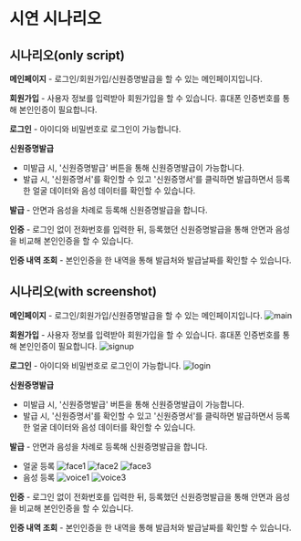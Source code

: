 # 시연 시나리오

## 시나리오(only script)

**메인페이지** - 로그인/회원가입/신원증명발급을 할 수 있는 메인페이지입니다.

**회원가입** - 사용자 정보를 입력받아 회원가입을 할 수 있습니다. 휴대폰 인증번호를 통해 본인인증이 필요합니다.

**로그인** - 아이디와 비밀번호로 로그인이 가능합니다.

**신원증명발급**
- 미발급 시, '신원증명발급' 버튼을 통해 신원증명발급이 가능합니다.
- 발급 시, '신원증명서'를 확인할 수 있고 '신원증명서'를 클릭하면 발급하면서 등록한 얼굴 데이터와 음성 데이터를 확인할 수 있습니다.

**발급** - 안면과 음성을 차례로 등록해 신원증명발급을 합니다.

**인증** - 로그인 없이 전화번호를 입력한 뒤, 등록했던 신원증명발급을 통해 안면과 음성을 비교해 본인인증을 할 수 있습니다.

**인증 내역 조회** - 본인인증을 한 내역을 통해 발급처와 발급날짜를 확인할 수 있습니다.




## 시나리오(with screenshot)

**메인페이지** - 로그인/회원가입/신원증명발급을 할 수 있는 메인페이지입니다.
![main](https://user-images.githubusercontent.com/31243566/141932511-e1db13ca-219d-41b3-a3b9-05cbd7a5b596.PNG)

**회원가입** - 사용자 정보를 입력받아 회원가입을 할 수 있습니다. 휴대폰 인증번호를 통해 본인인증이 필요합니다.
![signup](https://user-images.githubusercontent.com/31243566/141932503-7170616f-7811-4add-91f0-6cfe48124ac1.PNG)

**로그인** - 아이디와 비밀번호로 로그인이 가능합니다.
![login](https://user-images.githubusercontent.com/31243566/141932510-710650bd-8d58-4c6e-86ee-2ace98169e8f.PNG)

**신원증명발급**
- 미발급 시, '신원증명발급' 버튼을 통해 신원증명발급이 가능합니다.
- 발급 시, '신원증명서'를 확인할 수 있고 '신원증명서'를 클릭하면 발급하면서 등록한 얼굴 데이터와 음성 데이터를 확인할 수 있습니다.

**발급** - 안면과 음성을 차례로 등록해 신원증명발급을 합니다.
- 얼굴 등록
![face1](https://user-images.githubusercontent.com/31243566/141932516-6ea8a33a-e4ad-415f-8ecc-c902c2bd19f7.PNG)
![face2](https://user-images.githubusercontent.com/31243566/141932518-696bff7a-d1d5-4012-bdf4-e4100dc186cf.PNG)
![face3](https://user-images.githubusercontent.com/31243566/141932523-e085e4f6-1a55-4b4a-b096-9d64bcd654c3.PNG)
- 음성 등록
![voice1](https://user-images.githubusercontent.com/31243566/141932528-9c7c75e7-be07-4690-9ed9-564c028842d4.PNG)
![voice3](https://user-images.githubusercontent.com/31243566/141932529-aef537a4-1d48-42ae-ab45-3e7cc5d4704a.PNG)

**인증** - 로그인 없이 전화번호를 입력한 뒤, 등록했던 신원증명발급을 통해 안면과 음성을 비교해 본인인증을 할 수 있습니다.

**인증 내역 조회** - 본인인증을 한 내역을 통해 발급처와 발급날짜를 확인할 수 있습니다.
